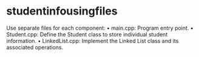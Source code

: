 # studentinfousingfiles
Use separate files for each component: • main.cpp: Program entry point. • Student.cpp: Define the Student class to store individual student information. • LinkedList.cpp: Implement the Linked List class and its associated operations.
